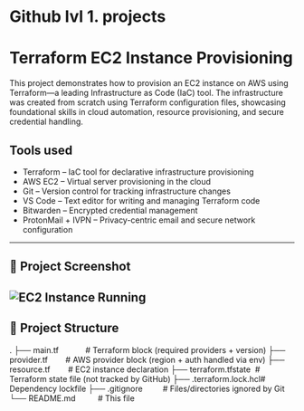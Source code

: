 # Github lvl 1. projects
# Terraform EC2 Instance Provisioning
This project demonstrates how to provision an EC2 instance on AWS using Terraform—a leading Infrastructure as Code (IaC) tool. The infrastructure was created from scratch using Terraform configuration files, showcasing foundational skills in cloud automation, resource provisioning, and secure credential handling.

## Tools used 
- Terraform – IaC tool for declarative infrastructure provisioning
- AWS EC2 – Virtual server provisioning in the cloud
- Git – Version control for tracking infrastructure changes
- VS Code – Text editor for writing and managing Terraform code
- Bitwarden – Encrypted credential management
- ProtonMail + IVPN – Privacy-centric email and secure network configuration
---
## 📸 Project Screenshot
![EC2 Instance Running](./EC2-running-lvl1-Project.png)
---
## 📁 Project Structure
.
├── main.tf            # Terraform block (required providers + version)
├── provider.tf        # AWS provider block (region + auth handled via env)
├── resource.tf        # EC2 instance declaration
├── terraform.tfstate  # Terraform state file (not tracked by GitHub)
├── .terraform.lock.hcl# Dependency lockfile
├── .gitignore         # Files/directories ignored by Git
└── README.md          # This file